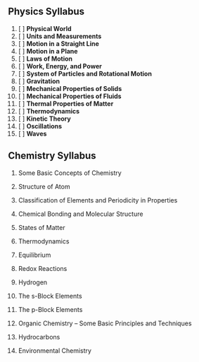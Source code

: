 ## Physics Syllabus

1. [ ] **Physical World**
2. [ ] **Units and Measurements**
3. [ ] **Motion in a Straight Line**
4. [ ] **Motion in a Plane**
5. [ ] **Laws of Motion**
6. [ ] **Work, Energy, and Power**
7. [ ] **System of Particles and Rotational Motion**
8. [ ] **Gravitation**
9. [ ] **Mechanical Properties of Solids**
10. [ ] **Mechanical Properties of Fluids**
11. [ ] **Thermal Properties of Matter**
12. [ ] **Thermodynamics**
13. [ ] **Kinetic Theory**
14. [ ] **Oscillations**
15. [ ] **Waves**

## Chemistry Syllabus
1. Some Basic Concepts of Chemistry
    
2. Structure of Atom
    
3. Classification of Elements and Periodicity in Properties
    
4. Chemical Bonding and Molecular Structure
    
5. States of Matter
    
6. Thermodynamics
    
7. Equilibrium
    
8. Redox Reactions
9. Hydrogen
10. The s-Block Elements
11. The p-Block Elements
12. Organic Chemistry – Some Basic Principles and Techniques
13. Hydrocarbons
14. Environmental Chemistry